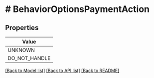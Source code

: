 # # BehaviorOptionsPaymentAction


## Properties 



| Value |
------------ | 
UNKNOWN|&quot;UNKNOWN&quot;
DO_NOT_HANDLE|&quot;DO_NOT_HANDLE&quot;

[[Back to Model list]](../../README.md#models) [[Back to API list]](../../README.md#endpoints) [[Back to README]](../../README.md)

